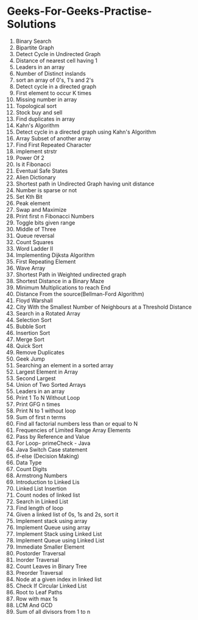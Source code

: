 # Geeks-For-Geeks-Practise-Solutions
1. Binary Search
2. Bipartite Graph
3. Detect Cycle in Undirected Graph
4. Distance of nearest cell having 1
5. Leaders in an array
6. Number of Distinct inslands
7. sort an array of 0's, 1's and 2's
8. Detect cycle in a directed graph
9. First element to occur K times
10. Missing number in array
11. Topological sort
12. Stock buy and sell
13. Find duplicates in array
14. Kahn's Algorithm
15. Detect cycle in a directed graph using Kahn's Algorithm
16. Array Subset of another array
17. Find First Repeated Character
18. implement strstr
19. Power Of 2
20. Is it Fibonacci
21. Eventual Safe States
22. Alien Dictionary
23. Shortest path in Undirected Graph having unit distance
24. Number is sparse or not
25. Set Kth Bit
26. Peak element
27. Swap and Maximize
28. Print first n Fibonacci Numbers
29. Toggle bits given range
30. Middle of Three
31. Queue reversal
32. Count Squares
33. Word Ladder II
34. Implementing Dijksta Algorithm
35. First Repeating Element
36. Wave Array
39. Shortest Path in Weighted undirected graph
40. Shortest Distance in a Binary Maze
41. Minimum Multiplications to reach End
42. Distance From the source(Bellman-Ford Algorithm)
43. Floyd Warshall
44. City With the Smallest Number of Neighbours at a Threshold Distance
45. Search in a Rotated Array
46. Selection Sort
47. Bubble Sort
48. Insertion Sort
49. Merge Sort
50. Quick Sort
51. Remove Duplicates
52. Geek Jump
53. Searching an element in a sorted array
54. Largest Element in Array
55. Second Largest
56. Union of Two Sorted Arrays
57. Leaders in an array
58. Print 1 To N Without Loop
59. Print GFG n times
60. Print N to 1 without loop
61. Sum of first n terms 
62. Find all factorial numbers less than or equal to N
63. Frequencies of Limited Range Array Elements
64. Pass by Reference and Value
65. For Loop- primeCheck - Java
66. Java Switch Case statement
67. if-else (Decision Making)
68. Data Type
69. Count Digits
70. Armstrong Numbers
71. Introduction to Linked Lis
72. Linked List Insertion
73. Count nodes of linked list
74. Search in Linked List
75. Find length of loop
76. Given a linked list of 0s, 1s and 2s, sort it
77. Implement stack using array
78. Implement Queue using array
79. Implement Stack using Linked List
80. Implement Queue using Linked List
81. Immediate Smaller Element
82. Postorder Traversal
83. Inorder Traversal
84. Count Leaves in Binary Tree
85. Preorder Traversal
86. Node at a given index in linked list
87. Check If Circular Linked List
88. Root to Leaf Paths
89. Row with max 1s
90. LCM And GCD
91. Sum of all divisors from 1 to n